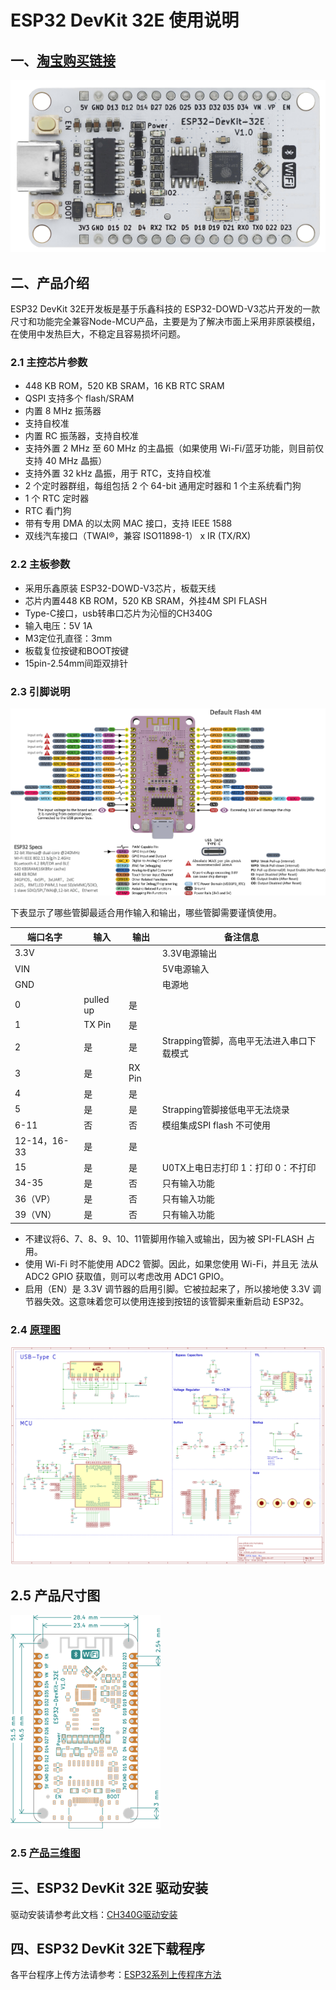 # ESP32 DevKit 32E 使用说明

## 一、[淘宝购买链接](https://item.taobao.com/item.htm?ali_refid=a3_430582_1006:1209150026:N:bHry0KBYQUueXMqvQBLQ7A==:ae7ad87b821c162939f1053fd9a53067&ali_trackid=162_ae7ad87b821c162939f1053fd9a53067&id=778630577370&skuId=5318380828567&spm=a21n57.1.0.0)

![实物图](picture/1.png)

## 二、产品介绍

ESP32 DevKit 32E开发板是基于乐鑫科技的 ESP32-DOWD-V3芯片开发的一款尺寸和功能完全兼容Node-MCU产品，主要是为了解决市面上采用非原装模组，在使用中发热巨大，不稳定且容易损坏问题。

### 2.1 主控芯片参数

- 448 KB ROM，520 KB SRAM，16 KB RTC SRAM
- QSPI 支持多个 flash/SRAM
- 内置 8 MHz 振荡器
- 支持自校准
- 内置 RC 振荡器，支持自校准
- 支持外置 2 MHz 至 60 MHz 的主晶振（如果使用 Wi-Fi/蓝牙功能，则目前仅支持 40 MHz 晶振）
- 支持外置 32 kHz 晶振，用于 RTC，支持自校准
- 2 个定时器群组，每组包括 2 个 64-bit 通用定时器和 1 个主系统看门狗
- 1 个 RTC 定时器
- RTC 看门狗
- 带有专用 DMA 的以太网 MAC 接口，支持 IEEE 1588
- 双线汽车接口（TWAI®，兼容 ISO11898-1） x IR (TX/RX)

### 2.2 主板参数

- 采用乐鑫原装 ESP32-DOWD-V3芯片，板载天线
- 芯片内置448 KB ROM，520 KB SRAM，外挂4M SPI FLASH
- Type-C接口，usb转串口芯片为沁恒的CH340G 
- 输入电压：5V 1A
- M3定位孔直径：3mm
- 板载复位按键和BOOT按键
- 15pin-2.54mm间距双排针

### 2.3 引脚说明

![引脚图](picture/5.png)

下表显示了哪些管脚最适合用作输入和输出，哪些管脚需要谨慎使用。

| 端口名字     | 输入      | 输出   | 备注信息                                  |
| ------------ | --------- | ------ | ----------------------------------------- |
| 3.3V         |           |        | 3.3V电源输出                              |
| VIN          |           |        | 5V电源输入                                |
| GND          |           |        | 电源地                                    |
| 0            | pulled up | 是     |                                           |
| 1            | TX Pin    | 是     |                                           |
| 2            | 是        | 是     | Strapping管脚，高电平无法进入串口下载模式 |
| 3            | 是        | RX Pin |                                           |
| 4            | 是        | 是     |                                           |
| 5            | 是        | 是     | Strapping管脚接低电平无法烧录             |
| 6-11         | 否        | 否     | 模组集成SPI flash 不可使用                |
| 12-14，16-33 | 是        | 是     |                                           |
| 15           | 是        | 是     | U0TX上电日志打印 1：打印 0：不打印        |
| 34-35        | 是        | 否     | 只有输入功能                              |
| 36（VP）     | 是        | 否     | 只有输入功能                              |
| 39（VN）     | 是        | 否     | 只有输入功能                              |

- 不建议将6、7、8、9、10、11管脚用作输入或输出，因为被 SPI-FLASH 占用。
- 使用 Wi-Fi 时不能使用 ADC2 管脚。因此，如果您使用 Wi-Fi，并且无 法从 ADC2 GPIO 获取值，则可以考虑改用 ADC1 GPIO。
- 启用（EN）是 3.3V 调节器的启用引脚。它被拉起来了，所以接地使 3.3V 调节器失效。这意味着您可以使用连接到按钮的该管脚来重新启动 ESP32。

### 2.4 [原理图](zh-cn/esp32/esp32_devkit_32e/ch340G_esp32.pdf ':ignore')

![ch340G_esp32](ch340G_esp32.png)

## 2.5 产品尺寸图

![尺寸图](picture/4.png)

### 2.5 [产品三维图](zh-cn/esp32/esp32_devkit_32e/ch340G_esp32_pico.step ':ignore')

## 三、ESP32 DevKit 32E 驱动安装

驱动安装请参考此文档：[CH340G驱动安装](zh-cn/driver/ch340_driver/ch340_driver.md)

## 四、ESP32 DevKit 32E下载程序

各平台程序上传方法请参考：[ESP32系列上传程序方法](zh-cn/esp32/esp32_software_instructions/esp32_software_instructions.md)
